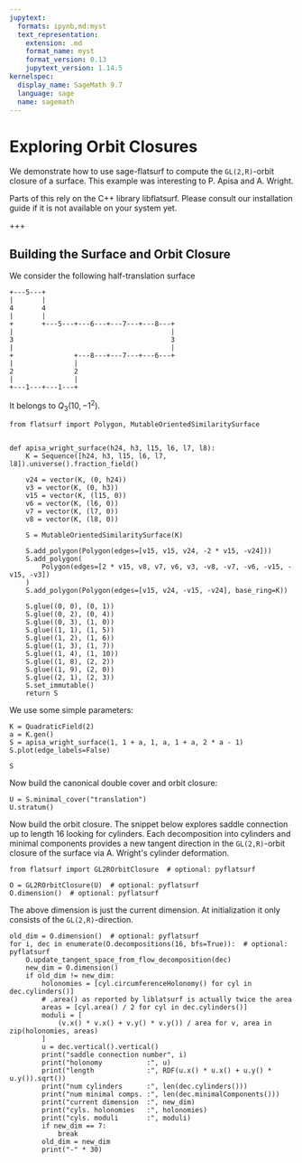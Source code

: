 ```yaml
---
jupytext:
  formats: ipynb,md:myst
  text_representation:
    extension: .md
    format_name: myst
    format_version: 0.13
    jupytext_version: 1.14.5
kernelspec:
  display_name: SageMath 9.7
  language: sage
  name: sagemath
---
```


# Exploring Orbit Closures

We demonstrate how to use sage-flatsurf to compute the `GL(2,R)`-orbit closure
of a surface. This example was interesting to P. Apisa and A. Wright.

Parts of this rely on the C++ library libflatsurf. Please consult our
installation guide if it is not available on your system yet.

+++

## Building the Surface and Orbit Closure

We consider the following half-translation surface

    +---5---+
    |       |
    4       4
    |       |
    +       +---5---+---6---+---7---+---8---+
    |                                       |
    3                                       3
    |                                       |
    +               +---8---+---7---+---6---+
    |               |
    2               2
    |               |
    +---1---+---1---+

It belongs to $Q_3(10, -1^2)$.

```{code-cell} ipython3
from flatsurf import Polygon, MutableOrientedSimilaritySurface


def apisa_wright_surface(h24, h3, l15, l6, l7, l8):
    K = Sequence([h24, h3, l15, l6, l7, l8]).universe().fraction_field()

    v24 = vector(K, (0, h24))
    v3 = vector(K, (0, h3))
    v15 = vector(K, (l15, 0))
    v6 = vector(K, (l6, 0))
    v7 = vector(K, (l7, 0))
    v8 = vector(K, (l8, 0))

    S = MutableOrientedSimilaritySurface(K)

    S.add_polygon(Polygon(edges=[v15, v15, v24, -2 * v15, -v24]))
    S.add_polygon(
        Polygon(edges=[2 * v15, v8, v7, v6, v3, -v8, -v7, -v6, -v15, -v15, -v3])
    )
    S.add_polygon(Polygon(edges=[v15, v24, -v15, -v24], base_ring=K))

    S.glue((0, 0), (0, 1))
    S.glue((0, 2), (0, 4))
    S.glue((0, 3), (1, 0))
    S.glue((1, 1), (1, 5))
    S.glue((1, 2), (1, 6))
    S.glue((1, 3), (1, 7))
    S.glue((1, 4), (1, 10))
    S.glue((1, 8), (2, 2))
    S.glue((1, 9), (2, 0))
    S.glue((2, 1), (2, 3))
    S.set_immutable()
    return S
```

We use some simple parameters:

```{code-cell} ipython3
K = QuadraticField(2)
a = K.gen()
S = apisa_wright_surface(1, 1 + a, 1, a, 1 + a, 2 * a - 1)
S.plot(edge_labels=False)
```

```{code-cell} ipython3
S
```

Now build the canonical double cover and orbit closure:

```{code-cell} ipython3
U = S.minimal_cover("translation")
U.stratum()
```

Now build the orbit closure. The snippet below explores saddle connection up to
length 16 looking for cylinders. Each decomposition into cylinders and minimal
components provides a new tangent direction in the `GL(2,R)`-orbit closure of
the surface via A. Wright's cylinder deformation.

```{code-cell} ipython3
from flatsurf import GL2ROrbitClosure  # optional: pyflatsurf

O = GL2ROrbitClosure(U)  # optional: pyflatsurf
O.dimension()  # optional: pyflatsurf
```

The above dimension is just the current dimension. At initialization it only
consists of the `GL(2,R)`-direction.

```{code-cell} ipython3
old_dim = O.dimension()  # optional: pyflatsurf
for i, dec in enumerate(O.decompositions(16, bfs=True)):  # optional: pyflatsurf
    O.update_tangent_space_from_flow_decomposition(dec)
    new_dim = O.dimension()
    if old_dim != new_dim:
        holonomies = [cyl.circumferenceHolonomy() for cyl in dec.cylinders()]
        # .area() as reported by liblatsurf is actually twice the area
        areas = [cyl.area() / 2 for cyl in dec.cylinders()]
        moduli = [
            (v.x() * v.x() + v.y() * v.y()) / area for v, area in zip(holonomies, areas)
        ]
        u = dec.vertical().vertical()
        print("saddle connection number", i)
        print("holonomy           :", u)
        print("length             :", RDF(u.x() * u.x() + u.y() * u.y()).sqrt())
        print("num cylinders      :", len(dec.cylinders()))
        print("num minimal comps. :", len(dec.minimalComponents()))
        print("current dimension  :", new_dim)
        print("cyls. holonomies   :", holonomies)
        print("cyls. moduli       :", moduli)
        if new_dim == 7:
            break
        old_dim = new_dim
        print("-" * 30)
```
